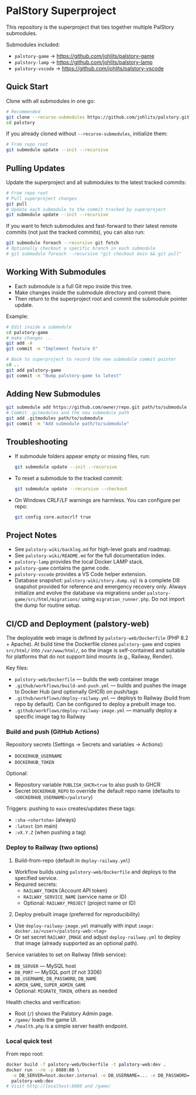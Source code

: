 # PalStory Superproject

This repository is the superproject that ties together multiple PalStory submodules.

Submodules included:
- `palstory-game` → https://github.com/johlits/palstory-game
- `palstory-lamp` → https://github.com/johlits/palstory-lamp
- `palstory-vscode` → https://github.com/johlits/palstory-vscode

## Quick Start

Clone with all submodules in one go:

```bash
# Recommended
git clone --recurse-submodules https://github.com/johlits/palstory.git
cd palstory
```

If you already cloned without `--recurse-submodules`, initialize them:

```bash
# From repo root
git submodule update --init --recursive
```

## Pulling Updates

Update the superproject and all submodules to the latest tracked commits:

```bash
# From repo root
# Pull superproject changes
git pull
# Update each submodule to the commit tracked by superproject
git submodule update --init --recursive
```

If you want to fetch submodules and fast-forward to their latest remote commits (not just the tracked commits), you can also run:

```bash
git submodule foreach --recursive git fetch
# Optionally checkout a specific branch in each submodule
# git submodule foreach --recursive "git checkout main && git pull"
```

## Working With Submodules

- Each submodule is a full Git repo inside this tree.
- Make changes inside the submodule directory and commit there.
- Then return to the superproject root and commit the submodule pointer update.

Example:

```bash
# Edit inside a submodule
cd palstory-game
# make changes ...
git add -A
git commit -m "Implement feature X"

# Back to superproject to record the new submodule commit pointer
cd ..
git add palstory-game
git commit -m "Bump palstory-game to latest"
```

## Adding New Submodules

```bash
git submodule add https://github.com/owner/repo.git path/to/submodule
# Commit .gitmodules and the new submodule path
git add .gitmodules path/to/submodule
git commit -m "Add submodule path/to/submodule"
```

## Troubleshooting

- If submodule folders appear empty or missing files, run:
  ```bash
  git submodule update --init --recursive
  ```
- To reset a submodule to the tracked commit:
  ```bash
  git submodule update --recursive --checkout
  ```
- On Windows CRLF/LF warnings are harmless. You can configure per repo:
  ```bash
  git config core.autocrlf true
  ```

## Project Notes

- See `palstory-wiki/backlog.md` for high-level goals and roadmap.
- See `palstory-wiki/README.md` for the full documentation index.
- `palstory-lamp` provides the local Docker LAMP stack.
- `palstory-game` contains the game code.
- `palstory-vscode` provides a VS Code helper extension.
 - Database snapshot: `palstory-wiki/story.dump.sql` is a complete DB snapshot provided for reference and emergency recovery only. Always initialize and evolve the database via migrations under `palstory-game/src/html/migrations/` using `migration_runner.php`. Do not import the dump for routine setup.

## CI/CD and Deployment (palstory-web)

The deployable web image is defined by `palstory-web/Dockerfile` (PHP 8.2 + Apache). At build time the Dockerfile clones `palstory-game` and copies `src/html/` into `/var/www/html/`, so the image is self-contained and suitable for platforms that do not support bind mounts (e.g., Railway, Render).

Key files:
- `palstory-web/Dockerfile` — builds the web container image
- `.github/workflows/build-and-push.yml` — builds and pushes the image to Docker Hub (and optionally GHCR) on push/tags
- `.github/workflows/deploy-railway.yml` — deploys to Railway (build from repo by default). Can be configured to deploy a prebuilt image too.
- `.github/workflows/deploy-railway-image.yml` — manually deploy a specific image tag to Railway

### Build and push (GitHub Actions)

Repository secrets (Settings → Secrets and variables → Actions):
- `DOCKERHUB_USERNAME`
- `DOCKERHUB_TOKEN`

Optional:
- Repository variable `PUBLISH_GHCR=true` to also push to GHCR
- Secret `DOCKERHUB_REPO` to override the default repo name (defaults to `<DOCKERHUB_USERNAME>/palstory`)

Triggers: pushing to `main` creates/updates these tags:
- `:sha-<shortsha>` (always)
- `:latest` (on main)
- `:vX.Y.Z` (when pushing a tag)

### Deploy to Railway (two options)

1) Build-from-repo (default in `deploy-railway.yml`)
- Workflow builds using `palstory-web/Dockerfile` and deploys to the specified service.
- Required secrets:
  - `RAILWAY_TOKEN` (Account API token)
  - `RAILWAY_SERVICE_NAME` (service name or ID)
  - Optional: `RAILWAY_PROJECT` (project name or ID)

2) Deploy prebuilt image (preferred for reproducibility)
- Use `deploy-railway-image.yml` manually with input `image: docker.io/<user>/palstory-web:<tag>`
- Or set secret `RAILWAY_IMAGE` and adjust `deploy-railway.yml` to deploy that image (already supported as an optional path).

Service variables to set on Railway (Web service):
- `DB_SERVER` — MySQL host
- `DB_PORT` — MySQL port (if not 3306)
- `DB_USERNAME`, `DB_PASSWORD`, `DB_NAME`
- `ADMIN_GAME`, `SUPER_ADMIN_GAME`
- Optional: `MIGRATE_TOKEN`, others as needed

Health checks and verification:
- Root (`/`) shows the Palstory Admin page.
- `/game/` loads the game UI.
- `/health.php` is a simple server health endpoint.

### Local quick test

From repo root:

```bash
docker build -f palstory-web/Dockerfile -t palstory-web:dev .
docker run --rm -p 8080:80 \
  -e DB_SERVER=host.docker.internal -e DB_USERNAME=... -e DB_PASSWORD=... -e DB_NAME=... \
  palstory-web:dev
# Visit http://localhost:8080 and /game/
```

